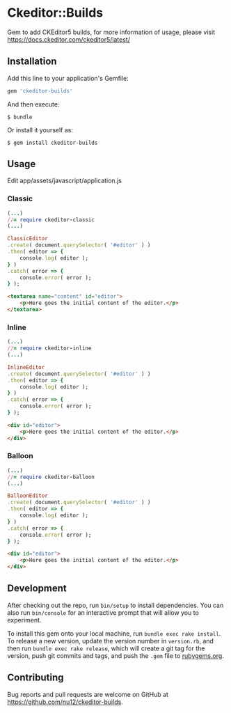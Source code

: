 # Ckeditor::Builds

Gem to add CKEditor5 builds, for more information of usage, please visit https://docs.ckeditor.com/ckeditor5/latest/

## Installation

Add this line to your application's Gemfile:

```ruby
gem 'ckeditor-builds'
```

And then execute:

    $ bundle

Or install it yourself as:

    $ gem install ckeditor-builds

## Usage

Edit app/assets/javascript/application.js

### Classic
```ruby
(...)
//= require ckeditor-classic
(...)

ClassicEditor
.create( document.querySelector( '#editor' ) )
.then( editor => {
    console.log( editor );
} )
.catch( error => {
    console.error( error );
} );
```

```html
<textarea name="content" id="editor">
    <p>Here goes the initial content of the editor.</p>
</textarea>
```

### Inline
```ruby
(...)
//= require ckeditor-inline
(...)

InlineEditor
.create( document.querySelector( '#editor' ) )
.then( editor => {
    console.log( editor );
} )
.catch( error => {
    console.error( error );
} );
```

```html
<div id="editor">
    <p>Here goes the initial content of the editor.</p>
</div>
```

### Balloon
```ruby
(...)
//= require ckeditor-balloon
(...)

BalloonEditor
.create( document.querySelector( '#editor' ) )
.then( editor => {
    console.log( editor );
} )
.catch( error => {
    console.error( error );
} );
```

```html
<div id="editor">
    <p>Here goes the initial content of the editor.</p>
</div>
```

## Development

After checking out the repo, run `bin/setup` to install dependencies. You can also run `bin/console` for an interactive prompt that will allow you to experiment.

To install this gem onto your local machine, run `bundle exec rake install`. To release a new version, update the version number in `version.rb`, and then run `bundle exec rake release`, which will create a git tag for the version, push git commits and tags, and push the `.gem` file to [rubygems.org](https://rubygems.org).

## Contributing

Bug reports and pull requests are welcome on GitHub at https://github.com/nu12/ckeditor-builds.
